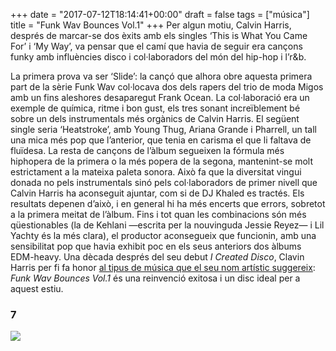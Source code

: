 +++
date = "2017-07-12T18:14:41+00:00"
draft = false
tags = ["música"]
title = "Funk Wav Bounces Vol.1"
+++
Per algun motiu, Calvin Harris, després de marcar-se dos èxits amb els singles ‘This is What You Came For’ i ‘My Way’, va pensar que el camí que havia de seguir era cançons funky amb influències disco i col·laboradors del món del hip-hop i l’r&b.<!-- more -->

La primera prova va ser ‘Slide’: la cançó que alhora obre aquesta primera part de la sèrie Funk Wav col·locava dos dels rapers del trio de moda Migos amb un fins aleshores desaparegut Frank Ocean. La col·laboració era un exemple de química, ritme i bon gust, els tres sonant increïblement bé sobre un dels instrumentals més orgànics de Calvin Harris. El següent single seria ‘Heatstroke’, amb Young Thug, Ariana Grande i Pharrell, un tall una mica més pop que l’anterior, que tenia en carisma el que li faltava de fluïdesa. La resta de cançons de l’àlbum segueixen la fórmula més hiphopera de la primera o la més popera de la segona, mantenint-se molt estrictament a la mateixa paleta sonora. Això fa que la diversitat vingui donada no pels instrumentals sinó pels col·laboradors de primer nivell que Calvin Harris ha aconseguit ajuntar, com si de DJ Khaled es tractés. Els resultats depenen d’això, i en general hi ha més encerts que errors, sobretot a la primera meitat de l’àlbum. Fins i tot quan les combinacions són més qüestionables (la de Kehlani —escrita per la nouvinguda Jessie Reyez— i Lil Yachty és la més clara), el productor aconsegueix que funcionin, amb una sensibilitat pop que havia exhibit poc en els seus anteriors dos àlbums EDM-heavy. Una dècada després del seu debut *I Created Disco*, Clavin Harris per fi fa honor [al tipus de música que el seu nom artístic suggereix](https://www.bustle.com/articles/148270-why-does-calvin-harris-use-a-stage-name-the-story-behind-adam-wiles-moniker): *Funk Wav Bounces Vol.1* és una reinvenció exitosa i un disc ideal per a aquest estiu.

### 7

<img id="splashFade" src="https://68.media.tumblr.com/f85f25bbe8d7de4549e1e921586e9b6e/tumblr_ot8pcunpvJ1u00ofno1_1280.png">
